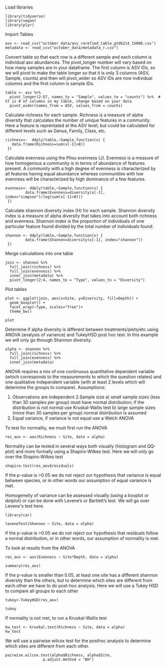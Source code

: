 Load libraries
```{r}
library(tidyverse)
library(vegan)
library(plyr)
```

Import Tables
```{r}
asv <- read_csv("october_data/asv_rarefied_table_gtdb214_15000.csv")
metadata <- read_csv("october_data/metadata_r.csv")
```



Convert table so that each row is a different sample and each column is individual asv abundances. The pivot_longer number will vary based on how many samples are in your dataframe. The first column is ASV IDs, so we will pivot to make the table longer so that it is only 3 columns (ASV, Sample, counts) and then will pivot_wider so ASV IDs are now individual columns and the first column is sample IDs.
```{r}
table <- asv %>%
  pivot_longer(2:57, names_to = "Sample", values_to = "counts") %>%  # 57 is # of columns in my table, change based on your data
  pivot_wider(names_from = ASV, values_from = counts)
```

Calculate richness for each sample. Richness is a measure of alpha diversity that calculates the number of unique features in a community. Here a feature is reprentated at the ASV level, but could be calculated for different levels such as Genus, Family, Class, etc.
```{r}
richness<-  ddply(table,~Sample,function(x) {
   data.frame(Richness=sum(x[-1]>0))
 })
```

Calculate evenness using the Pilou evenness (J). Evenness is a measure of how homogenous a community is in terms of abundance of features present. A community with a high degree of evenness is characterized by all features having equal abundance whereas communities with low evenness will be characterized by high dominance of a few features.
```{r}
evenness<- ddply(table,~Sample,function(x) {
         data.frame(Evenness=diversity(x[-1], index="simpson")/log(sum(x[-1]>0)))
 })
```

Calculate shannon diversity index (H) for each sample. Shannon diversity index is a measure of alpha diversity that takes into account both richness and evenness. Shannon index is the proportion  of individuals of one particular feature found  divided by the total number of individuals found.
```{r}
shannon <- ddply(table,~Sample,function(x) {
         data.frame(Shannon=diversity(x[-1], index="shannon"))
 })

```


Merge calculations into one table
```{r}
join <- shannon %>% 
  full_join(richness) %>% 
  full_join(evenness) %>% 
  inner_join(metadata) %>% 
  pivot_longer(2:4, names_to = "Type", values_to = "Diversity")
```

Plot tables
```{r}
plot <- ggplot(join, aes(x=Site, y=Diversity, fill=Depth)) +
  geom_boxplot() +
  facet_wrap(~Type, scales="free")+
  theme_bw()
   
plot
```


Determine if alpha diversity is different between treatments/plots/etc using ANOVA (analysis of variance) and TukeyHSD post hoc test. In this example we will only go through Shannon diversity.

```{r}
alpha <- shannon %>% 
  full_join(richness) %>% 
  full_join(evenness) %>% 
  inner_join(metadata) 
```

ANOVA requires a mix of one continuous quantitative dependent variable (which corresponds to the measurements to which the question relates) and one qualitative independent variable (with at least 2 levels which will determine the groups to compare).
Assumptions:
  1. Observations are independent
  2.Sample size
      a) small sample sizes (less than 30 samples per group) must have normal distribution; if               the distribution is not normal use Kruskal-Wallis test
      b) large sample sizes (more than 30 samples per group) normal distribution is assumed
  3. Equal variance, if variance is not equal use a Welch ANOVA
  
To test for normality, we must first run the ANOVA
```{r}
res_aov <- aov(Richness ~ Site, data = alpha)
```

Normality can be tested in several ways both visually (histogram and QQ-plot) and more formally using a Shapiro-Wilkes test. Here we will only go over the Shapiro-Wilkes test
```{r}
shapiro.test(res_aov$residuals)
```

If the p-value is >0.05 we do not reject our hypothesis that variance is equal between species, or in other words our assumption of equal variance is met.

Homogeneity of variance can be assessed visually (using a boxplot or dotplot) or can be done with Levene’s or Bartlett’s test. We will go over Levene's test here.
```{r}
library(car)

leveneTest(Shannon ~ Site, data = alpha)
```
If the p-value is >0.05 we do not reject our hypothesis that residuals follow a normal distribution, or in other words, our assumption of normality is met.


To look at results from the ANOVA
```{r}
res_aov <- aov(Evenness ~ Site*Depth, data = alpha)

summary(res_aov)
```


If the p-value is smaller than 0.05, at least one site has a different shannon diversity than the others, but to determine which sites are different from each other we have to do post-hoc analysis. Here we will use a Tukey HSD to compare all groups to each other
```{r}
tukey<-TukeyHSD(res_aov)

tukey
```


If normality is not met, to run a Kruskal-Wallis test
```{r}
kw_test <- kruskal.test(Richness ~ Site, data = alpha)
kw_test
```

We will use a pairwise wilcox test for the posthoc analysis to determine which sites are different from each other.
```{r}
pairwise.wilcox.test(alpha$Richness, alpha$Site,
                 p.adjust.method = "BH")
```


